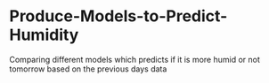 # Produce-Models-to-Predict-Humidity
Comparing different models which predicts if it is more humid or not tomorrow based on the previous days data

